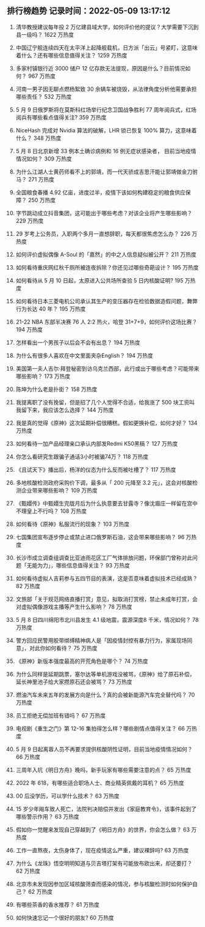 
## 排行榜趋势 记录时间：2022-05-09 13:17:12
  
  1. 清华教授建议每年投 2 万亿建县域大学，如何评价他的提议？大学需要下沉到县一级吗？ 1622 万热度
    
  2. 中国辽宁舰连续四天在太平洋上起降舰载机，日方派「出云」号紧盯，这意味着什么？还有哪些信息值得关注？ 1259 万热度
    
  3. 多家村镇银行近 3000 储户 12 亿存款无法提现，原因是什么？目前情况如何？ 967 万热度
    
  4. 河南一男子因无聊点燃杨絮致 30 余辆车被烧毁，从法律角度分析他需要承担哪些责任？ 532 万热度
    
  5. 5 月 9 日俄罗斯将在莫斯科红场举行纪念卫国战争胜利 77 周年阅兵式，红场阅兵有哪些看点值得关注? 359 万热度
    
  6. NiceHash 完成对 Nvidia 算法的破解，LHR 锁已恢复 100% 算力，这意味着什么？ 348 万热度
    
  7. 5 月 8 日北京新增 33 例本土确诊病例和 16 例无症状感染者， 目前当地疫情情况如何？ 309 万热度
    
  8. 为什么江湖人士黄药师看不上的郭靖，而一代天骄成吉思汗能让郭靖做金刀驸马？ 271 万热度
    
  9. 全国粮食春播 4.92 亿亩，进度过半，疫情下该如何构建稳定的粮食供应保障？ 250 万热度
    
  10. 字节跳动成立抖音集团，这可能出于哪些考虑？对该企业将产生哪些影响？ 229 万热度
    
  11. 29 岁考上公务员，入职两个多月一直想辞职，每天都很焦虑怎么办？ 226 万热度
    
  12. 如何评价虚拟偶像 A-Soul 的「嘉然」的中之人信息疑似被公开？ 211 万热度
    
  13. 如何看待重庆网红秋千厕所被连夜拆除？你还见过哪些奇葩设计？ 195 万热度
    
  14. 如何看待从 5 月 10 日起，太原进入公共场所查验 5 日内核酸证明? 195 万热度
    
  15. 如何看待日本三菱电机公司承认其生产的变压器存在检验数据造假问题，舞弊行为长达 40 年？ 195 万热度
    
  16. 21-22 NBA 东部半决赛 76 人 2:2 热火，哈登 31+7+9，如何评价这场比赛？ 194 万热度
    
  17. 怎样看出一个男孩子以后会不会有出息？ 194 万热度
    
  18. 为什么有很多人喜欢在中文里面夹杂English？ 194 万热度
    
  19. 美国第一夫人吉尔·拜登秘密到访乌克兰西部，此行或出于哪些考虑？可能带来哪些影响？ 173 万热度
    
  20. 陈坤为什么老是扑街？ 158 万热度
    
  21. 我提离职了没有挽留，但是招了几个人觉得不合适，给我涨了 500 块工资叫我留下来，我应该怎么选择？ 144 万热度
    
  22. 我是真的觉得《原神》这次延期补偿很糟糕。假如更换补偿，如何才好？ 134 万热度
    
  23. 如何看待一加产品经理亲口承认内部发Redmi K50黑稿？ 127 万热度
    
  24. 你怎么看研究生跟骗子通话3小时被骗74万？ 118 万热度
    
  25. 《且试天下》播出后，杨洋的仪态为什么反而被吐槽了？ 117 万热度
    
  26. 多地核酸检测政府采购价下调，最多从「 200 元降至 3.2 元」，这会对核酸检测企业带来哪些影响？ 109 万热度
    
  27. 《甄嬛传》中甄嬛生完胧月后为什么执意要去甘露寺？像沈眉庄一样留在宫中不理皇上不行吗？ 108 万热度
    
  28. 如何看待《原神》私服流行的现象？ 103 万热度
    
  29. 七国集团宣布逐步停止或禁止进口俄罗斯石油，这会带来哪些影响？ 96 万热度
    
  30. 长沙市成立调查组调查比亚迪雨花区工厂气体排放问题，环保部门曾称对此问题「无能为力」，哪些信息值得关注？ 93 万热度
    
  31. 如何看待虚拟人吉莉参与五四节目的表演，这是否意味着虚拟技术已经成熟？ 82 万热度
    
  32. 文旅部「关于规范网络直播打赏」意见，拟取消打赏榜，禁止未成年打赏，会对虚拟偶像游戏主播等产生什么影响？ 78 万热度
    
  33. 5 月 8 日四川绵阳市北川县发生 4.1 级地震，震源深度8 千米，情况如何？ 78 万热度
    
  34. 警方回应民警用胶带绑缚精神病人是「因疫情封控有暴力行为，家属现场同意」，对此你如何看待？ 75 万热度
    
  35. 《原神》新版本强度最高的开荒角色是哪个？ 74 万热度
    
  36. 为什么同样是延期跳票，塞尔达等单机游戏没被骂，《原神》给了原石补偿，延长神里池子给大家攒原石还会被骂？ 73 万热度
    
  37. 燃油汽车未来五年的发展方向是什么？真的会被新能源汽车完全替代吗？ 70 万热度
    
  38. 员工拒绝无偿加班有错吗？ 67 万热度
    
  39. 电视剧《重生之门》第 12-16 集拍得怎么样？哪些剧情点值得关注？ 66 万热度
    
  40. 5 月 9 日起离蓉人员不再要求提供核酸阴性证明，目前当地疫情情况如何？ 66 万热度
    
  41. 三周年入坑《明日方舟》晚吗，新手玩家有哪些需要注意的点？ 65 万热度
    
  42. 2022 年 618，有哪些适合职场人士、商业精英佩戴的耳机？ 65 万热度
    
  43. 00 后没学历，可以学什么技术？ 63 万热度
    
  44. 15 岁少年飚车致人死亡，法院判决赔偿并发出《家庭教育令》，该事件起到了哪些警示作用？ 63 万热度
    
  45. 假如你一觉醒来发现自己穿越到了《明日方舟》的世界，你会怎么做？ 63 万热度
    
  46. 工作一直熬夜，太伤身体了，现在疫情这么严重，建议裸辞吗? 63 万热度
    
  47. 为什么《龙珠》悟空明明知道与贝吉塔打架有可能放布欧出来，却还要打？ 62 万热度
    
  48. 北京市未发现因参加区域核酸筛查而感染的情况，参与核酸检测时如何保护自己？ 62 万热度
    
  49. 有哪些茶香的香水推荐？ 61 万热度
    
  50. 如何快速忘记一个很好的朋友? 60 万热度
    
